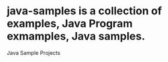 # java-samples is a collection of examples, Java Program exmamples, Java samples.

Java Sample Projects
